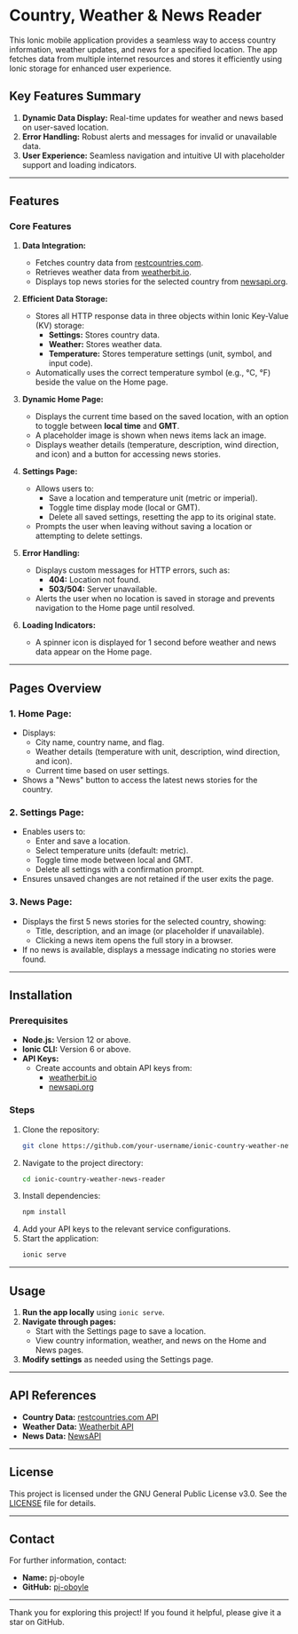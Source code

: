# Country, Weather & News Reader

This Ionic mobile application provides a seamless way to access country information, weather updates, and news for a specified location. The app fetches data from multiple internet resources and stores it efficiently using Ionic storage for enhanced user experience.

## Key Features Summary

1. **Dynamic Data Display:** Real-time updates for weather and news based on user-saved location.
2. **Error Handling:** Robust alerts and messages for invalid or unavailable data.
3. **User Experience:** Seamless navigation and intuitive UI with placeholder support and loading indicators.

---

## Features

### **Core Features**
1. **Data Integration:**
   - Fetches country data from [restcountries.com](https://restcountries.com/#api-endpoints-v3).
   - Retrieves weather data from [weatherbit.io](https://www.weatherbit.io/api/weather-current).
   - Displays top news stories for the selected country from [newsapi.org](https://newsapi.org/docs/endpoints/top-headlines).

2. **Efficient Data Storage:**
   - Stores all HTTP response data in three objects within Ionic Key-Value (KV) storage:
     - **Settings:** Stores country data.
     - **Weather:** Stores weather data.
     - **Temperature:** Stores temperature settings (unit, symbol, and input code).
   - Automatically uses the correct temperature symbol (e.g., °C, °F) beside the value on the Home page.

3. **Dynamic Home Page:**
   - Displays the current time based on the saved location, with an option to toggle between **local time** and **GMT**.
   - A placeholder image is shown when news items lack an image.
   - Displays weather details (temperature, description, wind direction, and icon) and a button for accessing news stories.

4. **Settings Page:**
   - Allows users to:
     - Save a location and temperature unit (metric or imperial).
     - Toggle time display mode (local or GMT).
     - Delete all saved settings, resetting the app to its original state.
   - Prompts the user when leaving without saving a location or attempting to delete settings.

5. **Error Handling:**
   - Displays custom messages for HTTP errors, such as:
     - **404:** Location not found.
     - **503/504:** Server unavailable.
   - Alerts the user when no location is saved in storage and prevents navigation to the Home page until resolved.

6. **Loading Indicators:**
   - A spinner icon is displayed for 1 second before weather and news data appear on the Home page.

---

## Pages Overview

### **1. Home Page:**
   - Displays:
     - City name, country name, and flag.
     - Weather details (temperature with unit, description, wind direction, and icon).
     - Current time based on user settings.
   - Shows a "News" button to access the latest news stories for the country.

### **2. Settings Page:**
   - Enables users to:
     - Enter and save a location.
     - Select temperature units (default: metric).
     - Toggle time mode between local and GMT.
     - Delete all settings with a confirmation prompt.
   - Ensures unsaved changes are not retained if the user exits the page.

### **3. News Page:**
   - Displays the first 5 news stories for the selected country, showing:
     - Title, description, and an image (or placeholder if unavailable).
     - Clicking a news item opens the full story in a browser.
   - If no news is available, displays a message indicating no stories were found.

---

## Installation

### **Prerequisites**
- **Node.js:** Version 12 or above.
- **Ionic CLI:** Version 6 or above.
- **API Keys:**
  - Create accounts and obtain API keys from:
    - [weatherbit.io](https://www.weatherbit.io/account/create)
    - [newsapi.org](https://newsapi.org/register)

### **Steps**
1. Clone the repository:
   ```bash
   git clone https://github.com/your-username/ionic-country-weather-news-reader.git
   ```
2. Navigate to the project directory:
   ```bash
   cd ionic-country-weather-news-reader
   ```
3. Install dependencies:
   ```bash
   npm install
   ```
4. Add your API keys to the relevant service configurations.
5. Start the application:
   ```bash
   ionic serve
   ```

---

## Usage

1. **Run the app locally** using `ionic serve`.
2. **Navigate through pages:**
   - Start with the Settings page to save a location.
   - View country information, weather, and news on the Home and News pages.
3. **Modify settings** as needed using the Settings page.

---

## API References
- **Country Data:** [restcountries.com API](https://restcountries.com/#api-endpoints-v3)
- **Weather Data:** [Weatherbit API](https://www.weatherbit.io/api/weather-current)
- **News Data:** [NewsAPI](https://newsapi.org/docs/endpoints/top-headlines)

---

## License
This project is licensed under the GNU General Public License v3.0. See the [LICENSE](LICENSE) file for details.

---

## Contact
For further information, contact:
- **Name:** pj-oboyle
- **GitHub:** [pj-oboyle](https://github.com/pj-oboyle)

---

Thank you for exploring this project! If you found it helpful, please give it a star on GitHub.

